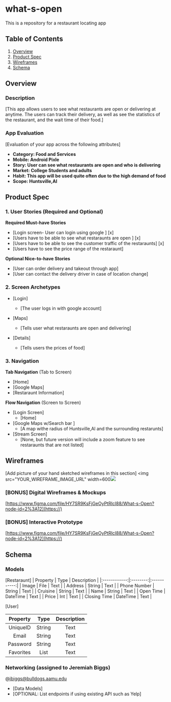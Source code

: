 # what-s-open
This is a repository for a restaurant locating app 
## Table of Contents
1. [Overview](#Overview)
1. [Product Spec](#Product-Spec)
1. [Wireframes](#Wireframes)
2. [Schema](#Schema)

## Overview
### Description
[This app allows users to see what restaurants are open or delivering at anytime. The users can track their delivery, as well as see the statistics of the restaurant, and the wait time of their food.]

### App Evaluation
[Evaluation of your app across the following attributes]
- **Category: Food and Services**
- **Mobile: Android Pixle**
- **Story: User can see what restaurants are open and who is delivering**
- **Market: College Students and adults**
- **Habit: This app will be used quite often due to the high demand of food**
- **Scope: Huntsville,Al**

## Product Spec

### 1. User Stories (Required and Optional)

**Required Must-have Stories**

* [Login screen- User can login using google ] [x]
* [Users have to be able to see what restaraunts are open ] [x]
* [Users have to be able to see the customer traffic of the restaraunts] [x]
* [Users have to see the price range of the restaraunt]

**Optional Nice-to-have Stories**

* [User can order delivery and takeout through app]
* [User can contact the delivery driver in case of location change]


### 2. Screen Archetypes

* [Login]
   * [The user logs in with google account]
 
* [Maps]
   * [Tells user what restaraunts are open and delivering]

* [Details]
     * [Tells users the prices of food]

  

### 3. Navigation

**Tab Navigation** (Tab to Screen)

* [Home]
* [Google Maps]
* [Restaraunt Information]

**Flow Navigation** (Screen to Screen)

* [Login Screen]
   * [Home]
* [Google Maps w/Search bar ]
   * [A map withe radius of Huntsville,Al and the surrounding restarunts]
* [Stream Screen]
    * [None, but future version will include a zoom feature to see restaraunts that are not listed]

## Wireframes
[Add picture of your hand sketched wireframes in this section]
<img src="YOUR_WIREFRAME_IMAGE_URL" width=600![](https://i.imgur.com/LIijcDu.jpg)
>

### [BONUS] Digital Wireframes & Mockups
[https://www.figma.com/file/HY7SR9KsFjGeOyPtRlcI88/What-s-Open?node-id=2%3A12](https://)

### [BONUS] Interactive Prototype
[https://www.figma.com/file/HY7SR9KsFjGeOyPtRlcI88/What-s-Open?node-id=2%3A12](https://)


## Schema 



### Models
[Restaraunt]
|   Property   |   Type   | Description |
|:------------:|:--------:|:-----------:|
|    Image     |   File   |    Text     |
|   Address    |  String  |    Text     |
| Phone Number |  String  |    Text     |
|   Cruisine   |  String  |    Text     |
|     Name     |  String  |    Text     |
|  Open Time   | DateTime |    Text     |
|    Price     |   Int    |    Text     |
| Closing Time | DateTime |    Text     |

[User]


| Property  |  Type  | Description |
|:---------:|:------:|:-----------:|
| UniqueID  | String |    Text     |
|   Email   | String |    Text     |
| Password  | String |    Text     |
| Favorites |  List  |    Text     |


### Networking (assigned to Jeremiah Biggs)
@jbiggs@bulldogs.aamu.edu
- [Data Models]
- [OPTIONAL: List endpoints if using existing API such as Yelp]
